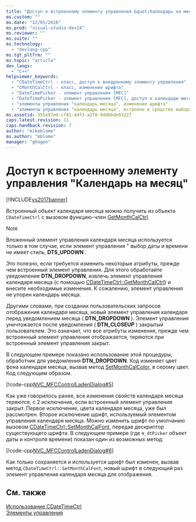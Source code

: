 ```yaml
---
title: "Доступ к встроенному элементу управления &quot;Календарь на месяц&quot; | Microsoft Docs"
ms.custom: ""
ms.date: "12/05/2016"
ms.prod: "visual-studio-dev14"
ms.reviewer: ""
ms.suite: ""
ms.technology: 
  - "devlang-cpp"
ms.tgt_pltfrm: ""
ms.topic: "article"
dev_langs: 
  - "C++"
helpviewer_keywords: 
  - "CDateTimeCtrl - класс, доступ к внедренному элементу управления"
  - "CMonthCalCtrl - класс, изменение шрифта"
  - "DateTimePicker - элемент управления [MFC]"
  - "DateTimePicker - элемент управления [MFC], доступ к календарю месяца"
  - "элементы управления "календарь месяца", изменение шрифта"
  - "элементы управления "календарь месяца", встроено в средство выбора даты и времени"
ms.assetid: 355e97ed-cf81-4df3-a2f8-9ddbbde93227
caps.latest.revision: 11
caps.handback.revision: 7
author: "mikeblome"
ms.author: "mblome"
manager: "ghogen"
---
```

# Доступ к встроенному элементу управления &quot;Календарь на месяц&quot;
[!INCLUDE[vs2017banner](../assembler/inline/includes/vs2017banner.md)]

Встроенный объект календаря месяца можно получить из объекта `CDateTimeCtrl` с вызовом функцию\-член [GetMonthCalCtrl](../Topic/CDateTimeCtrl::GetMonthCalCtrl.md).  
  
> [!NOTE]
>  Вложенный элемент управления календаря месяца используется только в том случае, если элемент управления " выбор даты и времени не имеет стиль, **DTS\_UPDOWN** .  
  
 Это полезно, если требуется изменить некоторые атрибуты, прежде чем встроенный элемент управления.  Для этого обработайте уведомление **DTN\_DROPDOWN**, извлечь элемент управления календаря месяца \(с помощью [CDateTimeCtrl::GetMonthCalCtrl](../Topic/CDateTimeCtrl::GetMonthCalCtrl.md)\) и внесите необходимые изменения.  К сожалению, элемент управления не упорен календарь месяца.  
  
 Другими словами, при создании пользовательских запросов отображение календаря месяца, новый элемент управления календаря перед уведомлением месяца \( **DTN\_DROPDOWN** \).  Элемент управления уничтожается после уведомления \( **DTN\_CLOSEUP** \) закрытый пользователем.  Это означает, что все атрибуты изменения, прежде чем встроенный элемент управления отображается, теряются при встроенный элемент управления закрыт.  
  
 В следующем примере показано использование этой процедуры, обработчик для уведомления **DTN\_DROPDOWN**.  Код изменяет цвет фона календаря месяца, вызвав метод [SetMonthCalColor](../Topic/CDateTimeCtrl::SetMonthCalColor.md), в серому цвет.  Код следующим образом.  
  
 [!code-cpp[NVC_MFCControlLadenDialog#5](../mfc/codesnippet/CPP/accessing-the-embedded-month-calendar-control_1.cpp)]  
  
 Как уже говорилось ранее, все изменения свойств календаря месяца теряются, с 2 исключения, если встроенный элемент управления закрыт.  Первое исключение, цвета календаря месяца, уже был рассмотрен.  Второе исключение шрифт, используемый элементом управления календаря месяца.  Можно изменить шрифт по умолчанию вызовом [CDateTimeCtrl::SetMonthCalFont](../Topic/CDateTimeCtrl::SetMonthCalFont.md), передав дескриптор существующего шрифта.  В следующем примере \(где `m_dtPicker` объект даты и контроля времени\) показан один из возможных метод:  
  
 [!code-cpp[NVC_MFCControlLadenDialog#6](../mfc/codesnippet/CPP/accessing-the-embedded-month-calendar-control_2.cpp)]  
  
 Как только сохраняется и используется шрифт был изменен, вызвав метод `CDateTimeCtrl::SetMonthCalFont`, новый шрифт в следующий раз элемент управления календаря месяца для отображения.  
  
## См. также  
 [Использование CDateTimeCtrl](../mfc/using-cdatetimectrl.md)   
 [Элементы управления](../mfc/controls-mfc.md)